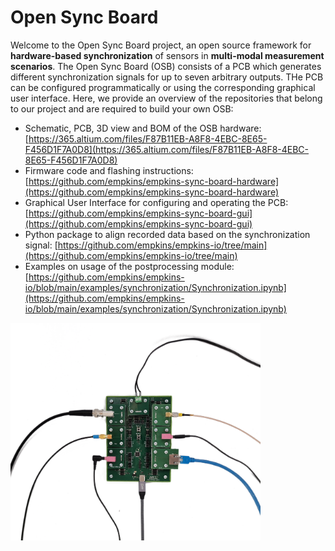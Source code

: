 # Open Sync Board

Welcome to the Open Sync Board project, an open source framework for **hardware-based synchronization** of sensors in **multi-modal measurement scenarios**. The Open Sync Board (OSB) consists of a PCB which generates different synchronization signals for up to seven arbitrary outputs. THe PCB can be configured programmatically or using the corresponding graphical user interface. Here, we provide an overview of the repositories that belong to our project and are required to build your own OSB: 

- Schematic, PCB, 3D view and BOM of the OSB hardware: [https://365.altium.com/files/F87B11EB-A8F8-4EBC-8E65-F456D1F7A0D8](https://365.altium.com/files/F87B11EB-A8F8-4EBC-8E65-F456D1F7A0D8)
- Firmware code and flashing instructions: [https://github.com/empkins/empkins-sync-board-hardware](https://github.com/empkins/empkins-sync-board-hardware)
- Graphical User Interface for configuring and operating the PCB: [https://github.com/empkins/empkins-sync-board-gui](https://github.com/empkins/empkins-sync-board-gui)
- Python package to align recorded data based on the synchronization signal: [https://github.com/empkins/empkins-io/tree/main](https://github.com/empkins/empkins-io/tree/main)
- Examples on usage of the postprocessing module: [https://github.com/empkins/empkins-io/blob/main/examples/synchronization/Synchronization.ipynb](https://github.com/empkins/empkins-io/blob/main/examples/synchronization/Synchronization.ipynb)


<img src="./img/ESB_connected.png" width="400" alt="Picture of OSB with Connectors">

